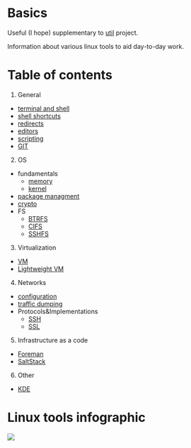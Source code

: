 # Basics
Useful (I hope) supplementary to [util](https://github.com/kiemlicz/util) project.

Information about various linux tools to aid day-to-day work.

# Table of contents  
1. General  
  * [terminal and shell](terminal_and_shell)
  * [shell shortcuts](shell_shortcuts)
  * [redirects](redirects)
  * [editors](editors)
  * [scripting](scripting)
  * [GIT](git)
2. OS  
 * fundamentals
    * [memory](memory)
    * [kernel](kernel)
 * [package managment](package_management)
 * [crypto](crypto)
 * FS
    * [BTRFS](btrfs)
    * [CIFS](cifs)
    * [SSHFS](sshfs)
3. Virtualization
 * [VM](vm)
 * [Lightweight VM](Lightweight_VM)
4. Networks
 * [configuration](network_configuration)
 * [traffic dumping](traffic_dumping)
 * Protocols&Implementations
    * [SSH](ssh)
    * [SSL](ssl)
5. Infrastructure as a code
 * [Foreman](Foreman)
 * [SaltStack](saltstack)
6. Other
 * [KDE](kde)

# Linux tools infographic
![](http://brendangregg.com/Perf/linux_perf_tools_full.png)